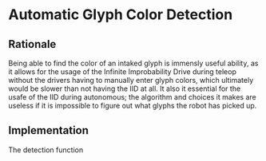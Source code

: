 # Automatic Glyph Color Detection

## Rationale
Being able to find the color of an intaked glyph is immensly useful ability, as it allows for the usage of the Infinite Improbability Drive during teleop without the drivers having to manually enter glyph colors, which ultimately would be slower than not having the IID at all. It also it essential for the usafe of the IID during autonomous; the algorithm and choices it makes are useless if it is impossible to figure out what glyphs the robot has picked up. 

## Implementation

The detection function 
